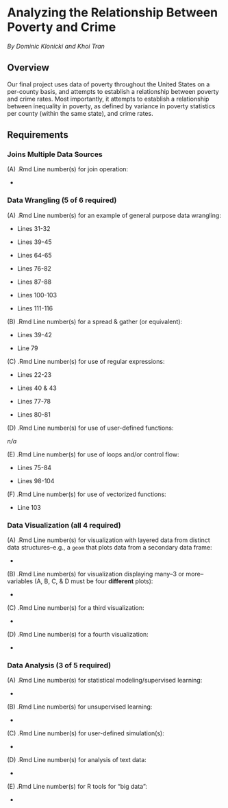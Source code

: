 # Analyzing the Relationship Between Poverty and Crime

*By Dominic Klonicki and Khoi Tran*

## Overview

Our final project uses data of poverty throughout the United States on a per-county basis, and attempts to establish a relationship between poverty and crime rates. Most importantly, it attempts to establish a relationship between inequality in poverty, as defined by variance in poverty statistics per county (within the same state), and crime rates. 

## Requirements

### Joins Multiple Data Sources

(A) .Rmd Line number(s) for join operation:

*

### Data Wrangling (5 of 6 required)

(A) .Rmd Line number(s) for an example of general purpose data wrangling:

* Lines 31-32

* Lines 39-45

* Lines 64-65

* Lines 76-82

* Lines 87-88

* Lines 100-103

* Lines 111-116

(B) .Rmd Line number(s) for a spread & gather (or equivalent):

* Lines 39-42

* Line 79

(C) .Rmd Line number(s) for use of regular expressions:

* Lines 22-23

* Lines 40 & 43

* Lines 77-78

* Lines 80-81

(D) .Rmd Line number(s) for use of user-defined functions:

*n/a*

(E) .Rmd Line number(s) for use of loops and/or control flow:

* Lines 75-84

* Lines 98-104

(F) .Rmd Line number(s) for use of vectorized functions:

* Line 103

### Data Visualization (all 4 required)

(A) .Rmd Line number(s) for visualization with layered data from distinct data structures–e.g., a `geom` that
plots data from a secondary data frame:

* 

(B) .Rmd Line number(s) for visualization displaying many–3 or more–variables (A, B, C, & D must be
four **different** plots):

* 

(C) .Rmd Line number(s) for a third visualization:

* 

(D) .Rmd Line number(s) for a fourth visualization:

* 

### Data Analysis (3 of 5 required)

(A) .Rmd Line number(s) for statistical modeling/supervised learning:

* 

(B) .Rmd Line number(s) for unsupervised learning:

* 

(C) .Rmd Line number(s) for user-defined simulation(s):

* 

(D) .Rmd Line number(s) for analysis of text data:

* 

(E) .Rmd Line number(s) for R tools for “big data”:

* 
